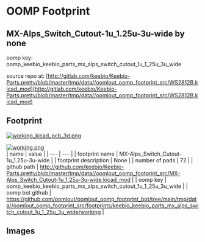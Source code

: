 # OOMP Footprint  
## MX-Alps_Switch_Cutout-1u_1.25u-3u-wide  by none  
  
oomp key: oomp_keebio_keebio_parts_mx_alps_switch_cutout_1u_1_25u_3u_wide  
  
source repo at: [http://gitlab.com/keebio/Keebio-Parts.pretty/blob/master/tmp/data//oomlout_oomp_footprint_src/WS2812B.kicad_mod](http://gitlab.com/keebio/Keebio-Parts.pretty/blob/master/tmp/data//oomlout_oomp_footprint_src/WS2812B.kicad_mod)  
## Footprint  
  
[![working_kicad_pcb_3d.png](working_kicad_pcb_3d_600.png)](working_kicad_pcb_3d.png)  
  
[![working.png](working_600.png)](working.png)  
| name | value | 
| --- | --- | 
| footprint name | MX-Alps_Switch_Cutout-1u_1.25u-3u-wide | 
| footprint description | None | 
| number of pads | 72 | 
| github path | http://github.com/keebio/Keebio-Parts.pretty/blob/master/tmp/data//oomlout_oomp_footprint_src/MX-Alps_Switch_Cutout-1u_1.25u-3u-wide.kicad_mod | 
| oomp key | oomp_keebio_keebio_parts_mx_alps_switch_cutout_1u_1_25u_3u_wide | 
| oomp bot github | https://github.com/oomlout/oomlout_oomp_footprint_bot/tree/main/tmp/data//oomlout_oomp_footprint_src/footprints/keebio_keebio_parts_mx_alps_switch_cutout_1u_1_25u_3u_wide/working | 
## Images  
